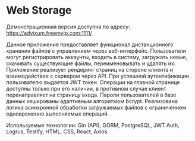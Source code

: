 # Web Storage
Демонстрационная версия доступна по адресу: https://advixum.freemyip.com:1111/

Данное приложение предоставляет функционал дистанционного хранения файлов с управлением через веб-интерфейс. Пользователи могут регистрировать аккаунты, входить в систему, загружать новые, скачивать существующие файлы, переименовывать и удалять их. Приложение реализует рендеринг страниц на стороне клиента и взаимодействие с сервером через API. При успешной аутентификации пользователю выдается JWT токен. Операции на главной странице доступны только при его наличии, в противном случае клиент перенаправляет на страницу входа. Пароли пользователей в базе данных хешированы адаптивным алгоритмом bcrypt. Реализована логика асинхронной обработки загружаемых файлов с ограничением одновременно выполняемых операций.

Используемые технологии: Gin (API), GORM, PostgreSQL, JWT Auth, Logrus, Testify, HTML, CSS, React, Axios
